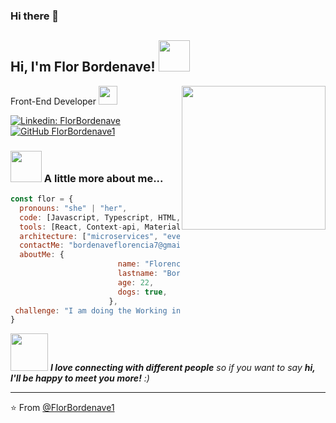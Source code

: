 ### Hi there 👋

<h2> Hi, I'm Flor Bordenave! <img src="https://media.giphy.com/media/mGcNjsfWAjY5AEZNw6/giphy.gif" width="50"></h2>
<img align='right' src="https://cdn.dribbble.com/users/1047273/screenshots/6515762/01-pinssm.gif" width="230"> Front-End Developer <img src="https://media.giphy.com/media/WUlplcMpOCEmTGBtBW/giphy.gif" width="30"> 
</em></p>

[![Linkedin: FlorBordenave](https://img.shields.io/badge/-florBordenave-blue?style=flat-square&logo=Linkedin&logoColor=white&link=https://www.linkedin.com/in/florencia-bordenave-86244c616b/)](https://www.linkedin.com/in/florencia-bordenave-86244616b/)
[![GitHub FlorBordenave1](https://img.shields.io/github/followers/FlorBordenave1?label=follow&style=social)](https://github.com/FlorBordenave1)


### <img src="https://media.giphy.com/media/VgCDAzcKvsR6OM0uWg/giphy.gif" width="50"> A little more about me...  

```javascript
const flor = {
  pronouns: "she" | "her",
  code: [Javascript, Typescript, HTML, CSS],
  tools: [React, Context-api, Material-UI],
  architecture: ["microservices", "event-driven", "design system pattern"],
  contactMe: "bordenaveflorencia7@gmail.com"
  aboutMe: {
                        name: "Florencia",
                        lastname: "Bordenave",
                        age: 22,
                        dogs: true,
                      },
 challenge: "I am doing the Working in Corebiz: Front End challenge focused on react, javascipt and html"
}
```

<img src="https://media.giphy.com/media/LnQjpWaON8nhr21vNW/giphy.gif" width="60"> <em><b>I love connecting with different people</b> so if you want to say <b>hi, I'll be happy to meet you more!</b> :)</em>

---

⭐️ From [@FlorBordenave1](https://github.com/FlorBordenave1)

<!--
**FlorBordenave1/florbordenave1** is a ✨ _special_ ✨ repository because its `README.md` (this file) appears on your GitHub profile.

Here are some ideas to get you started:

- 🔭 I’m currently working on ...
- 🌱 I’m currently learning ...
- 👯 I’m looking to collaborate on ...
- 🤔 I’m looking for help with ...
- 💬 Ask me about ...
- 📫 How to reach me: ...
- 😄 Pronouns: ...
- ⚡ Fun fact: ...
-->
